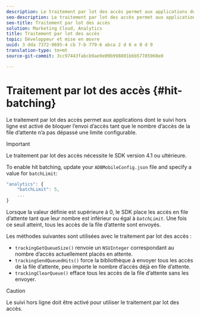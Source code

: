 ```yaml
---
description: Le traitement par lot des accès permet aux applications dont le suivi hors ligne est activé de bloquer l’envoi d’accès tant que le nombre d’accès de la file d’attente n’a pas dépassé une limite configurable.
seo-description: Le traitement par lot des accès permet aux applications dont le suivi hors ligne est activé de bloquer l’envoi d’accès tant que le nombre d’accès de la file d’attente n’a pas dépassé une limite configurable.
seo-title: Traitement par lot des accès
solution: Marketing Cloud, Analytics
title: Traitement par lot des accès
topic: Développeur et mise en œuvre
uuid: 3 dda 7372-0695-4 cb 7-b 779-6 abca 2 d 6 e 0 d 9
translation-type: tm+mt
source-git-commit: 3cc97443fabcb9ae9e09b998801bbb57785960e0

---
```



# Traitement par lot des accès {#hit-batching}

Le traitement par lot des accès permet aux applications dont le suivi hors ligne est activé de bloquer l’envoi d’accès tant que le nombre d’accès de la file d’attente n’a pas dépassé une limite configurable.

>[!IMPORTANT]
>
>Le traitement par lot des accès nécessite le SDK version 4.1 ou ultérieure.

To enable hit batching, update your `ADBMobileConfig.json` file and specify a value for `batchLimit`:

```js
"analytics": {
    "batchLimit": 5,
    ...
}
```

Lorsque la valeur définie est supérieure à 0, le SDK place les accès en file d’attente tant que leur nombre est inférieur ou égal à *`batchLimit`*. Une fois ce seuil atteint, tous les accès de la file d’attente sont envoyés.

Les méthodes suivantes sont utilisées avec le traitement par lot des accès :

* `trackingGetQueueSize()` renvoie un `NSUInteger` correspondant au nombre d’accès actuellement placés en attente.
* `trackingSendQueuedHits()` force la bibliothèque à envoyer tous les accès de la file d’attente, peu importe le nombre d’accès déjà en file d’attente.
* `trackingClearQueue()` efface tous les accès de la file d’attente sans les envoyer.

>[!CAUTION]
>
>Le suivi hors ligne doit être activé pour utiliser le traitement par lot des accès.

